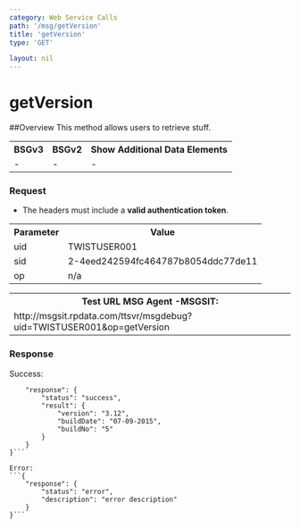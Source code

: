 ```yaml
---
category: Web Service Calls
path: '/msg/getVersion'
title: 'getVersion'
type: 'GET'

layout: nil
---
```


# getVersion

##Overview
This method allows users to retrieve stuff.

<table>
	<tbody>
	<tr>
		<th>BSGv3</th>
		<th>BSGv2</th>
		<th>Show Additional Data Elements</th>
	</tr>
	<tr>
		<td>-</td>
		<td>-</td>
		<td>-</td>
	</tr>

</tbody>
</table>

### Request

* The headers must include a **valid authentication token**.

<table>
	<tbody>
	<tr>
		<th>Parameter</th>
		<th>Value</th>
	</tr>
	<tr>
		<td>uid</td>
		<td>TWISTUSER001</td>
	</tr>
	<tr>
		<td>sid</td>
		<td>2-4eed242594fc464787b8054ddc77de11</td>
	</tr>
	<tr>
		<td>op</td>
		<td>n/a</td>
	</tr>
</tbody>
</table>

<div id="msgtesturl">
<table>
	<tbody>
	<tr>
		<th>Test URL MSG Agent -MSGSIT:</th>
	</tr>
	<tr>
		<td>http://msgsit.rpdata.com/ttsvr/msgdebug?uid=TWISTUSER001&op=getVersion
		</td>
	</tr>
</tbody>
</table>
</div>

### Response

Success:
```{
    "response": {
        "status": "success",
        "result": {
            "version": "3.12",
            "buildDate": "07-09-2015",
            "buildNo": "5"
        }
    }
}```

Error:
```{
    "response": {
        "status": "error",
        "description": "error description"
    }
}```